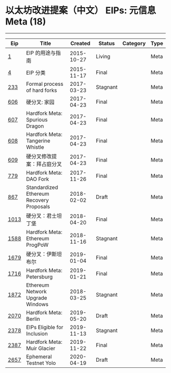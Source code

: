 
# 以太坊改进提案（中文） EIPs: 元信息 Meta (18)
---
| Eip                     | Title                                    | Created    | Status   | Category | Type  |
| ----------------------- | ---------------------------------------- | ---------- | -------- | -------- | ----- |
| [1](/zh/eip-1.md)       | EIP 的用途与指南                               | 2015-10-27 | Living   |          | Meta  |
| [4](/zh/eip-4.md)       | EIP 分类                                   | 2015-11-17 | Final    |          | Meta  |
| [233](/zh/eip-233.md)   | Formal process of hard forks             | 2017-03-23 | Stagnant |          | Meta  |
| [606](/zh/eip-606.md)   | 硬分叉: 家园                                  | 2017-04-23 | Final    |          | Meta  |
| [607](/zh/eip-607.md)   | Hardfork Meta: Spurious Dragon           | 2017-04-23 | Final    |          | Meta  |
| [608](/zh/eip-608.md)   | Hardfork Meta: Tangerine Whistle         | 2017-04-23 | Final    |          | Meta  |
| [609](/zh/eip-609.md)   | 硬分叉修改提案：拜占庭分叉                            | 2017-04-23 | Final    |          | Meta  |
| [779](/zh/eip-779.md)   | Hardfork Meta: DAO Fork                  | 2017-11-26 | Final    |          | Meta  |
| [867](/zh/eip-867.md)   | Standardized Ethereum Recovery Proposals | 2018-02-02 | Draft    |          | Meta  |
| [1013](/zh/eip-1013.md) | 硬分叉：君士坦丁堡                                | 2018-04-20 | Final    |          | Meta  |
| [1588](/zh/eip-1588.md) | Hardfork Meta: Ethereum ProgPoW          | 2018-11-16 | Stagnant |          | Meta  |
| [1679](/zh/eip-1679.md) | 硬分叉：伊斯坦布尔                                | 2019-01-04 | Final    |          | Meta  |
| [1716](/zh/eip-1716.md) | Hardfork Meta: Petersburg                | 2019-01-21 | Final    |          | Meta  |
| [1872](/zh/eip-1872.md) | Ethereum Network Upgrade Windows         | 2018-03-25 | Stagnant |          | Meta  |
| [2070](/zh/eip-2070.md) | Hardfork Meta: Berlin                    | 2019-05-20 | Draft    |          | Meta  |
| [2378](/zh/eip-2378.md) | EIPs Eligible for Inclusion              | 2019-11-13 | Stagnant |          | Meta  |
| [2387](/zh/eip-2387.md) | Hardfork Meta: Muir Glacier              | 2019-11-22 | Final    |          | Meta  |
| [2657](/zh/eip-2657.md) | Ephemeral Testnet Yolo                   | 2020-04-19 | Draft    |          | Meta  |

    